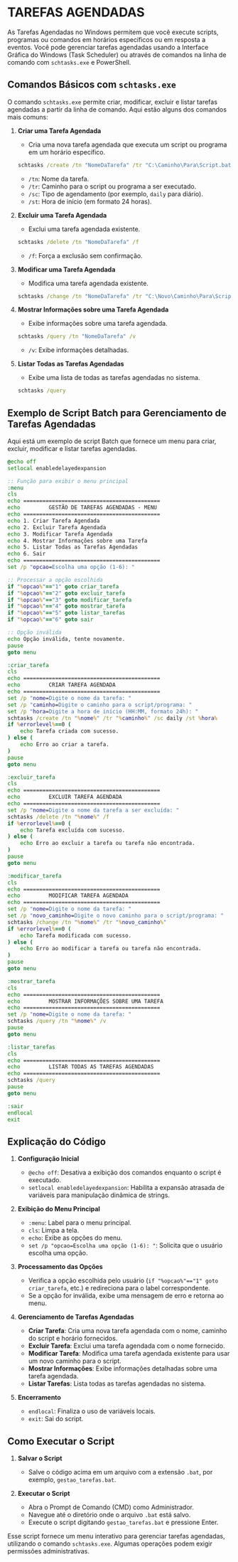 # TAREFAS AGENDADAS
As Tarefas Agendadas no Windows permitem que você execute scripts, programas ou comandos em horários específicos ou em resposta a eventos. Você pode gerenciar tarefas agendadas usando a Interface Gráfica do Windows (Task Scheduler) ou através de comandos na linha de comando com `schtasks.exe` e PowerShell.

## Comandos Básicos com `schtasks.exe`
O comando `schtasks.exe` permite criar, modificar, excluir e listar tarefas agendadas a partir da linha de comando. Aqui estão alguns dos comandos mais comuns:

1. **Criar uma Tarefa Agendada**
   - Cria uma nova tarefa agendada que executa um script ou programa em um horário específico.
   ```bat
   schtasks /create /tn "NomeDaTarefa" /tr "C:\Caminho\Para\Script.bat" /sc daily /st 09:00
   ```
   - `/tn`: Nome da tarefa.
   - `/tr`: Caminho para o script ou programa a ser executado.
   - `/sc`: Tipo de agendamento (por exemplo, `daily` para diário).
   - `/st`: Hora de início (em formato 24 horas).

2. **Excluir uma Tarefa Agendada**
   - Exclui uma tarefa agendada existente.
   ```bat
   schtasks /delete /tn "NomeDaTarefa" /f
   ```
   - `/f`: Força a exclusão sem confirmação.

3. **Modificar uma Tarefa Agendada**
   - Modifica uma tarefa agendada existente.
   ```bat
   schtasks /change /tn "NomeDaTarefa" /tr "C:\Novo\Caminho\Para\Script.bat"
   ```

4. **Mostrar Informações sobre uma Tarefa Agendada**
   - Exibe informações sobre uma tarefa agendada.
   ```bat
   schtasks /query /tn "NomeDaTarefa" /v
   ```
   - `/v`: Exibe informações detalhadas.

5. **Listar Todas as Tarefas Agendadas**
   - Exibe uma lista de todas as tarefas agendadas no sistema.
   ```bat
   schtasks /query
   ```

## Exemplo de Script Batch para Gerenciamento de Tarefas Agendadas
Aqui está um exemplo de script Batch que fornece um menu para criar, excluir, modificar e listar tarefas agendadas.

```bat
@echo off
setlocal enabledelayedexpansion

:: Função para exibir o menu principal
:menu
cls
echo ===========================================
echo         GESTÃO DE TAREFAS AGENDADAS - MENU
echo ===========================================
echo 1. Criar Tarefa Agendada
echo 2. Excluir Tarefa Agendada
echo 3. Modificar Tarefa Agendada
echo 4. Mostrar Informações sobre uma Tarefa
echo 5. Listar Todas as Tarefas Agendadas
echo 6. Sair
echo ===========================================
set /p "opcao=Escolha uma opção (1-6): "

:: Processar a opção escolhida
if "%opcao%"=="1" goto criar_tarefa
if "%opcao%"=="2" goto excluir_tarefa
if "%opcao%"=="3" goto modificar_tarefa
if "%opcao%"=="4" goto mostrar_tarefa
if "%opcao%"=="5" goto listar_tarefas
if "%opcao%"=="6" goto sair

:: Opção inválida
echo Opção inválida, tente novamente.
pause
goto menu

:criar_tarefa
cls
echo ===========================================
echo         CRIAR TAREFA AGENDADA
echo ===========================================
set /p "nome=Digite o nome da tarefa: "
set /p "caminho=Digite o caminho para o script/programa: "
set /p "hora=Digite a hora de início (HH:MM, formato 24h): "
schtasks /create /tn "%nome%" /tr "%caminho%" /sc daily /st %hora%
if %errorlevel%==0 (
    echo Tarefa criada com sucesso.
) else (
    echo Erro ao criar a tarefa.
)
pause
goto menu

:excluir_tarefa
cls
echo ===========================================
echo         EXCLUIR TAREFA AGENDADA
echo ===========================================
set /p "nome=Digite o nome da tarefa a ser excluída: "
schtasks /delete /tn "%nome%" /f
if %errorlevel%==0 (
    echo Tarefa excluída com sucesso.
) else (
    echo Erro ao excluir a tarefa ou tarefa não encontrada.
)
pause
goto menu

:modificar_tarefa
cls
echo ===========================================
echo         MODIFICAR TAREFA AGENDADA
echo ===========================================
set /p "nome=Digite o nome da tarefa: "
set /p "novo_caminho=Digite o novo caminho para o script/programa: "
schtasks /change /tn "%nome%" /tr "%novo_caminho%"
if %errorlevel%==0 (
    echo Tarefa modificada com sucesso.
) else (
    echo Erro ao modificar a tarefa ou tarefa não encontrada.
)
pause
goto menu

:mostrar_tarefa
cls
echo ===========================================
echo         MOSTRAR INFORMAÇÕES SOBRE UMA TAREFA
echo ===========================================
set /p "nome=Digite o nome da tarefa: "
schtasks /query /tn "%nome%" /v
pause
goto menu

:listar_tarefas
cls
echo ===========================================
echo         LISTAR TODAS AS TAREFAS AGENDADAS
echo ===========================================
schtasks /query
pause
goto menu

:sair
endlocal
exit
```

## Explicação do Código
1. **Configuração Inicial**
   - `@echo off`: Desativa a exibição dos comandos enquanto o script é executado.
   - `setlocal enabledelayedexpansion`: Habilita a expansão atrasada de variáveis para manipulação dinâmica de strings.

2. **Exibição do Menu Principal**
   - `:menu`: Label para o menu principal.
   - `cls`: Limpa a tela.
   - `echo`: Exibe as opções do menu.
   - `set /p "opcao=Escolha uma opção (1-6): "`: Solicita que o usuário escolha uma opção.

3. **Processamento das Opções**
   - Verifica a opção escolhida pelo usuário (`if "%opcao%"=="1" goto criar_tarefa`, etc.) e redireciona para o label correspondente.
   - Se a opção for inválida, exibe uma mensagem de erro e retorna ao menu.

4. **Gerenciamento de Tarefas Agendadas**
   - **Criar Tarefa**: Cria uma nova tarefa agendada com o nome, caminho do script e horário fornecidos.
   - **Excluir Tarefa**: Exclui uma tarefa agendada com o nome fornecido.
   - **Modificar Tarefa**: Modifica uma tarefa agendada existente para usar um novo caminho para o script.
   - **Mostrar Informações**: Exibe informações detalhadas sobre uma tarefa agendada.
   - **Listar Tarefas**: Lista todas as tarefas agendadas no sistema.

5. **Encerramento**
   - `endlocal`: Finaliza o uso de variáveis locais.
   - `exit`: Sai do script.

## Como Executar o Script
1. **Salvar o Script**
   - Salve o código acima em um arquivo com a extensão `.bat`, por exemplo, `gestao_tarefas.bat`.

2. **Executar o Script**
   - Abra o Prompt de Comando (CMD) como Administrador.
   - Navegue até o diretório onde o arquivo `.bat` está salvo.
   - Execute o script digitando `gestao_tarefas.bat` e pressione Enter.

Esse script fornece um menu interativo para gerenciar tarefas agendadas, utilizando o comando `schtasks.exe`. Algumas operações podem exigir permissões administrativas.